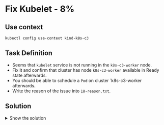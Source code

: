 # Fix Kubelet - 8%

## Use context

```shell
kubectl config use-context kind-k8s-c3
```

## Task Definition

- Seems that `kubelet` service is not running in the `k8s-c3-worker` node.
- Fix it and confirm that cluster has node `k8s-c3-worker` available in Ready state afterwards.
- You should be able to schedule a `Pod` on cluster `k8s-c3-worker afterwards.
- Write the reason of the issue into `18-reason.txt`.

## Solution

<details>
  <summary>Show the solution</summary>

### Validate the nodes in the cluster

```shell
k get nodes
NAME                   STATUS     ROLES           AGE     VERSION
k8s-c3-control-plane   Ready      control-plane   2m22s   v1.29.0
k8s-c3-worker          NotReady   <none>          2m      v1.29.0
k8s-c3-worker2         Ready      <none>          2m      v1.29.0
```

The node `k8s-c3-worker` is in `NotReady` state.

### Validate the kubelet status

#### Connect to the node

```shell
docker exec -it k8s-c3-worker bash
root@k8s-c3-worker:/#
```

#### Validate the kubelet status with systemctl

```shell
root@k8s-c3-worker:/# systemctl status kubelet
● kubelet.service - kubelet: The Kubernetes Node Agent
     Loaded: loaded (/etc/systemd/system/kubelet.service; enabled; vendor preset: enabled)
    Drop-In: /etc/systemd/system/kubelet.service.d
             └─10-kubeadm.conf, 11-kind.conf
     Active: activating (start-pre) since Mon 2024-11-11 17:48:48 UTC; 2ms ago
       Docs: http://kubernetes.io/docs/
Cntrl PID: 7058 (sh)
      Tasks: 1 (limit: 19159)
     Memory: 256.0K
        CPU: 0
     CGroup: /kubelet.slice/kubelet.service
             ├─7058 /bin/sh -euc if [ -f /sys/fs/cgroup/cgroup.controllers ]; then /kind/bin/create-kubelet-cgroup-v2.sh; fi
             └─7059 /bin/bash /kind/bin/create-kubelet-cgroup-v2.sh

Nov 11 17:48:48 lab18-worker systemd[1]: Starting kubelet: The Kubernetes Node Agent...
```

The `kubelet` service is not running.

Check the following output:

```shell
Drop-In: /etc/systemd/system/kubelet.service.d
             └─10-kubeadm.conf, 11-kind.conf
```

This is the location of the configuration files:

#### Validate the 10-kubeadm.conf file

```shell
root@k8s-c3-worker:/# cd /etc/systemd/system/kubelet.service.d/
root@k8s-c3-worker:/etc/systemd/system/kubelet.service.d# cat 10-kubeadm.conf
# https://github.com/kubernetes/kubernetes/blob/ba8fcafaf8c502a454acd86b728c857932555315/build/debs/10-kubeadm.conf
# Note: This dropin only works with kubeadm and kubelet v1.11+
[Service]
Environment="KUBELET_KUBECONFIG_ARGS=--bootstrap-kubeconfig=/etc/kubernetes/bootstrap-kubelet.conf --kubeconfig=/etc/kubernetes/kubelet.conf"
Environment="KUBELET_CONFIG_ARGS=--config=/var/lib/kubelet/config.yaml"
# This is a file that "kubeadm init" and "kubeadm join" generates at runtime, populating the KUBELET_KUBEADM_ARGS variable dynamically
EnvironmentFile=-/var/lib/kubelet/kubeadm-flags.env
# This is a file that the user can use for overrides of the kubelet args as a last resort. Preferably, the user should use
# the .NodeRegistration.KubeletExtraArgs object in the configuration files instead. KUBELET_EXTRA_ARGS should be sourced from this file.
EnvironmentFile=-/etc/default/kubelet
ExecStart=
ExecStart=/usr/local/bin/kubelet $KUBELET_KUBECONFIG_ARGS $KUBELET_CONFIG_ARGS $KUBELET_KUBEADM_ARGS $KUBELET_EXTRA_ARGS
```

Validate if the location of the `/usr/local/bin/kubelet` is correct.

#### Validate the location of the kubelet command

```shell
root@k8s-c3-worker:/etc/systemd/system/kubelet.service.d# ls -l /usr/local/bin/kubelet
ls: cannot access '/usr/local/bin/kubelet': No such file or directory
```

```shell
root@k8s-c3-worker:/etc/systemd/system/kubelet.service.d# which kubelet
/usr/bin/kubelet
```

Seems the configuration in `10-kubeadm.conf` is pointing to the wrong `kubelet` location.

### Fix the kubelet location

```shell
root@k8s-c3-worker:/etc/systemd/system/kubelet.service.d# vim 10-kubeadm.conf 

Change /usr/local/bin/kubelet for /usr/bin/kubelet
```

#### Start the kubelet service

```shell
root@k8s-c3-worker:/etc/systemd/system/kubelet.service.d# systemctl start kubelet
Warning: The unit file, source configuration file or drop-ins of kubelet.service changed on disk. Run 'systemctl daemon-reload' to reload units.
```

Follow the instructions:

```shell
root@k8s-c3-worker:/etc/systemd/system/kubelet.service.d# systemctl daemon-reload --->> No output
root@k8s-c3-worker:/etc/systemd/system/kubelet.service.d# 
```

Start `kubelet` service again:

```shell
root@k8s-c3-worker:/etc/systemd/system/kubelet.service.d# systemctl start kubelet --->> No output
root@k8s-c3-worker:/etc/systemd/system/kubelet.service.d# 
```

Validate the `kubelet` service:

```shell
root@k8s-c3-worker:/etc/systemd/system/kubelet.service.d# systemctl status kubelet
● kubelet.service - kubelet: The Kubernetes Node Agent
     Loaded: loaded (/etc/systemd/system/kubelet.service; enabled; vendor preset: enabled)
    Drop-In: /etc/systemd/system/kubelet.service.d
             └─10-kubeadm.conf, 11-kind.conf
     Active: active (running) since Mon 2024-11-11 17:58:11 UTC; 2min 5s ago
       Docs: http://kubernetes.io/docs/
    Process: 11642 ExecStartPre=/bin/sh -euc if [ -f /sys/fs/cgroup/cgroup.controllers ]; then /kind/bin/create-kubelet-cgroup-v2.sh; fi (code=exited, status=0/SUCCESS)
    Process: 11663 ExecStartPre=/bin/sh -euc if [ ! -f /sys/fs/cgroup/cgroup.controllers ] && [ ! -d /sys/fs/cgroup/systemd/kubelet ]; then mkdir -p /sys/fs/cgroup/systemd/kubelet; fi (code=exited, status=0/SUCCESS)
   Main PID: 11664 (kubelet)
      Tasks: 19 (limit: 19159)
     Memory: 27.7M
        CPU: 1.175s
     CGroup: /kubelet.slice/kubelet.service
             └─11664 /usr/bin/kubelet --bootstrap-kubeconfig=/etc/kubernetes/bootstrap-kubelet.conf --kubeconfig=/etc/kubernetes/kubelet.conf --config=/var/lib/kubelet/config.yaml --container-runtime-endpoint=unix:///run/containerd/containerd.sock --node-ip=172.18.0.2 --node-labels= --pod-infra-container-image=registry.k8s.io/pause:3.9 --provider-id=kind://docker/lab18/lab18-worker --runtime-cgroups=/system.slice/containerd.service

Nov 11 17:58:11 lab18-worker kubelet[11664]: I1111 17:58:11.318718   11664 kubelet_network.go:61] "Updating Pod CIDR" originalPodCIDR="" newPodCIDR="10.244.2.0/24"
Nov 11 17:58:12 lab18-worker kubelet[11664]: I1111 17:58:12.208405   11664 apiserver.go:52] "Watching apiserver"
Nov 11 17:58:12 lab18-worker kubelet[11664]: I1111 17:58:12.210322   11664 topology_manager.go:215] "Topology Admit Handler" podUID="bb9291f9-ca84-495d-8c84-014d0347521d" podNamespace="kube-system" podName="kindnet-xt7hb"
Nov 11 17:58:12 lab18-worker kubelet[11664]: I1111 17:58:12.210400   11664 topology_manager.go:215] "Topology Admit Handler" podUID="d91ab1b3-1785-4bc8-837f-b7cbe7099b8e" podNamespace="kube-system" podName="kube-proxy-tj77b"
Nov 11 17:58:12 lab18-worker kubelet[11664]: I1111 17:58:12.311629   11664 desired_state_of_world_populator.go:159] "Finished populating initial desired state of world"
Nov 11 17:58:12 lab18-worker kubelet[11664]: I1111 17:58:12.328591   11664 reconciler_common.go:258] "operationExecutor.VerifyControllerAttachedVolume started for volume \"lib-modules\" (UniqueName: \"kubernetes.io/host-path/d91ab1b3-1785-4bc8-837f-b7cbe7099b8e-lib-modules\") pod \"kube-proxy-tj77b\" (UID: \"d91ab1b3-1785-4bc8-837f-b7cbe7099b8e\") " pod="kube-system/kube-proxy-tj77b"
Nov 11 17:58:12 lab18-worker kubelet[11664]: I1111 17:58:12.328672   11664 reconciler_common.go:258] "operationExecutor.VerifyControllerAttachedVolume started for volume \"cni-cfg\" (UniqueName: \"kubernetes.io/host-path/bb9291f9-ca84-495d-8c84-014d0347521d-cni-cfg\") pod \"kindnet-xt7hb\" (UID: \"bb9291f9-ca84-495d-8c84-014d0347521d\") " pod="kube-system/kindnet-xt7hb"
Nov 11 17:58:12 lab18-worker kubelet[11664]: I1111 17:58:12.328689   11664 reconciler_common.go:258] "operationExecutor.VerifyControllerAttachedVolume started for volume \"xtables-lock\" (UniqueName: \"kubernetes.io/host-path/bb9291f9-ca84-495d-8c84-014d0347521d-xtables-lock\") pod \"kindnet-xt7hb\" (UID: \"bb9291f9-ca84-495d-8c84-014d0347521d\") " pod="kube-system/kindnet-xt7hb"
Nov 11 17:58:12 lab18-worker kubelet[11664]: I1111 17:58:12.328706   11664 reconciler_common.go:258] "operationExecutor.VerifyControllerAttachedVolume started for volume \"lib-modules\" (UniqueName: \"kubernetes.io/host-path/bb9291f9-ca84-495d-8c84-014d0347521d-lib-modules\") pod \"kindnet-xt7hb\" (UID: \"bb9291f9-ca84-495d-8c84-014d0347521d\") " pod="kube-system/kindnet-xt7hb"
Nov 11 17:58:12 lab18-worker kubelet[11664]: I1111 17:58:12.328747   11664 reconciler_common.go:258] "operationExecutor.VerifyControllerAttachedVolume started for volume \"xtables-lock\" (UniqueName: \"kubernetes.io/host-path/d91ab1b3-1785-4bc8-837f-b7cbe7099b8e-xtables-lock\") pod \"kube-proxy-tj77b\" (UID: \"d91ab1b3-1785-4bc8-837f-b7cbe7099b8e\") " pod="kube-system/kube-proxy-tj77b"
```

Exit the node.

### Validate the Nodes

The nodes should be on `Ready` state.

```shell
k get nodes
NAME                  STATUS   ROLES           AGE   VERSION
k8s-c3-control-plane   Ready    control-plane   25m   v1.29.0
k8s-c3-worker          Ready    <none>          24m   v1.29.0
k8s-c3-worker2         Ready    <none>          24m   v1.29.0
```

### Run a Pod in the node

```shell
k run nginx --image=nginx --dry-run=client -o yaml > 18-pod.yaml
```

Add `nodeSelector:` to `18-pod.yaml` file at same level of `containers`:

Get the k8s-c3-worker node `Labels`:

```shell
k describe node k8s-c3-worker | grep Labels -A5
Labels:             beta.kubernetes.io/arch=arm64
                    beta.kubernetes.io/os=linux
                    kubernetes.io/arch=arm64
                    kubernetes.io/hostname=k8s-c3-worker
                    kubernetes.io/os=linux
Annotations:        kubeadm.alpha.kubernetes.io/cri-socket: unix:///run/containerd/containerd.sock
```

```shell
spec:
  nodeSelector: 
    kubernetes.io/hostname: k8s-c3-worker
  containers:
```

Apply the `18-pod.yaml` file:

```shell
k apply -f 18-pod.yaml
pod/nginx created
```

Validate the location of the pod:

```shell
k get pod -o wide
NAME    READY   STATUS    RESTARTS   AGE   IP           NODE            NOMINATED NODE   READINESS GATES
nginx   1/1     Running   0          66s   10.244.2.2   k8s-c3-worker   <none>           <none>
```

Pod was scheduled in the `lab18-worker` node.

### Write the reason of the issue

```shell
echo 'wrong path to kubelet binary specified in service config' > 18-reason.txt
```
</details>

